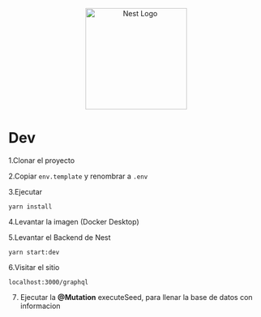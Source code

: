 <p align="center">
  <a href="http://nestjs.com/" target="blank"><img src="https://nestjs.com/img/logo-small.svg" width="200" alt="Nest Logo" /></a>
</p>

# Dev

1.Clonar el proyecto

2.Copiar ```env.template``` y renombrar a ```.env```

3.Ejecutar
``` 
yarn install
```
4.Levantar la imagen (Docker Desktop)

5.Levantar el Backend de Nest 
```
yarn start:dev
```
6.Visitar el sitio 
```
localhost:3000/graphql
```
7. Ejecutar la __@Mutation__ executeSeed, para llenar la base de datos con informacion
